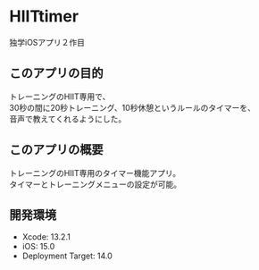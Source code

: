 # HIITtimer
独学iOSアプリ２作目

## このアプリの目的
トレーニングのHIIT専用で、
<br>
30秒の間に20秒トレーニング、10秒休憩というルールのタイマーを、
<br>
音声で教えてくれるようにした。

## このアプリの概要
トレーニングのHIIT専用のタイマー機能アプリ。
<br>
タイマーとトレーニングメニューの設定が可能。


## 開発環境
* Xcode: 13.2.1
* iOS: 15.0
* Deployment Target: 14.0
